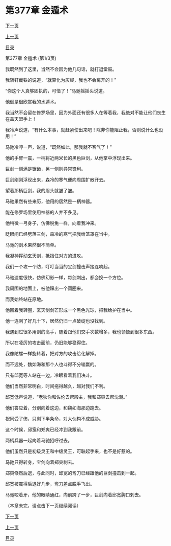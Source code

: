 <h1>第377章    金遁术</h1>
            <div><p><a href="./1129_%E7%AC%AC377%E7%AB%A0_%E9%87%91%E9%81%81%E6%9C%AF.md">下一页</a></p><p><a href="./1127_%E7%AC%AC376%E7%AB%A0_%E7%99%BE%E7%82%BC%E7%81%AB.md">上一页</a></p><p><a href="../">目录</a></p></div>
            <div><p>第377章    金遁术 (第1/3页)</p><p>我既然到了这里，当然不会因为他几句话，就打退堂鼓。</p><p>我斩钉截铁的说道，“就算化为灰烬，我也不会离开的！”</p><p>“你这个人真够固执的，可惜了！”马驰摇摇头说道。</p><p>他倒是很欣赏我的水遁术。</p><p>我当然不会留在修罗场里，因为外面还有很多人在等着我，我绝对不能让他们丧生在盖天盟手上！</p><p>我冷声说道，“有什么本事，就赶紧使出来吧！除非你能阻止我，否则说什么也没用！”</p><p>马驰冷哼一声，说道，“既然如此，那我就不客气了！”</p><p>他的手臂一震，一柄将近两米长的黑色巨剑，从他掌中浮现出来。</p><p>巨剑一侧满是锯齿，另一侧则异常锋利。</p><p>巨剑刚刚浮现出来，森冷的寒气便向周围扩散开去。</p><p>望着那柄巨剑，我的眉头就皱了皱。</p><p>马驰果然有些来历，他用的居然是一柄神器。</p><p>能在修罗场里使用神器的人并不多见。</p><p>他稍微一弓身子，仿佛脱兔一样，向着我冲来。</p><p>眨眼间已经劈落三剑，森冷的寒气把我给笼罩在当中。</p><p>马驰的剑术果然很不简单。</p><p>我凝神挥动玄天剑，抵挡住对方的进攻。</p><p>我们一个攻一个防，叮叮当当的宝剑撞击声接连响起。</p><p>马驰速度很快，仿佛幻影一样，每剑刺出，都会换一个方位。</p><p>我周围的地面上，被他踩出一个圆圈来。</p><p>而我始终站在原地。</p><p>他围着我转圈，玄天剑剑芒形成一个黑色光球，把我给护在当中。</p><p>他一连刺了好几十下，居然仍旧一点破绽也没找到。</p><p>我遇到过很多用剑的高手，随着跟他们交手次数增多，我也领悟到很多东西。</p><p>所以在凌厉的攻击面前，仍旧能够稳得住。</p><p>我像陀螺一样旋转着，把对方的攻击给化解掉。</p><p>而不远处，魏如海和那个人也斗得不分输赢的。</p><p>只有邱宽等人站在一边，冷眼看着我们决斗。</p><p>他们当然非常明白，时间拖得越久，越对我们不利。</p><p>邱宽低声说道，“老狄你和佐伦去帮殿主，我和郑爽去帮沈潮。”</p><p>他们答应着，分别向着这边，和魏如海那边跑去。</p><p>祝同受了伤，只剩下半条命，对大伙构不成威胁。</p><p>这个时候，邱宽和郑爽已经冲到我跟前。</p><p>两柄兵器一起向着马驰招呼过去。</p><p>他们虽然只是初级灵王和中级灵王，可联起手来，也不是好惹的。</p><p>马驰只得转身，宝剑向着郑爽刺去。</p><p>郑爽倏然后退，与此同时，邱宽的弯刀已经跟他的巨剑撞击到一起。</p><p>邱宽被震得后退好几步，弯刀差点脱手飞出。</p><p>马驰咬着牙，他的眼睛通红，向前跨了一步，巨剑向着邱宽胸口刺去。</p><p>（本章未完，请点击下一页继续阅读）</p></div>
            <div><p><a href="./1129_%E7%AC%AC377%E7%AB%A0_%E9%87%91%E9%81%81%E6%9C%AF.md">下一页</a></p><p><a href="./1127_%E7%AC%AC376%E7%AB%A0_%E7%99%BE%E7%82%BC%E7%81%AB.md">上一页</a></p><p><a href="../">目录</a></p></div>